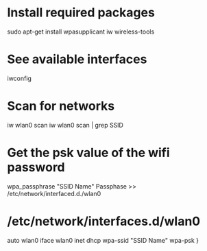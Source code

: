 # Install required packages

sudo apt-get install wpasupplicant iw wireless-tools

# See available interfaces

iwconfig

# Scan for networks

iw wlan0 scan 
iw wlan0 scan | grep SSID

# Get the psk value of the wifi password

wpa_passphrase "SSID Name" Passphase >> /etc/network/interfaced.d./wlan0 


# /etc/network/interfaces.d/wlan0

auto wlan0
iface wlan0 inet dhcp
	wpa-ssid "SSID Name"
	wpa-psk <psk-value-of-passphrase-goes here>
}
